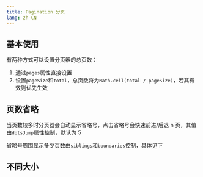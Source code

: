 ```yaml
---
title: Pagination 分页
lang: zh-CN
---
```


<CompThemePanel comp="pagination" includeContrast includeDisabled :other="{ pages: 3, current: 2 }" />

## 基本使用

有两种方式可以设置分页器的总页数：

1. 通过`pages`属性直接设置
2. 设置`pageSize`和`total`，总页数将为`Math.ceil(total / pageSize)`，若其有效则优先生效

<!-- @Code:basicUsage -->

## 页数省略

当页数较多时分页器会自动显示省略号，点击省略号会快速前进/后退 n 页，其值由`dotsJump`属性控制，默认为 5

省略号周围显示多少页数由`siblings`和`boundaries`控制，具体见下

<!-- @Code:dots -->

## 不同大小

<!-- @Code:differentSizes -->